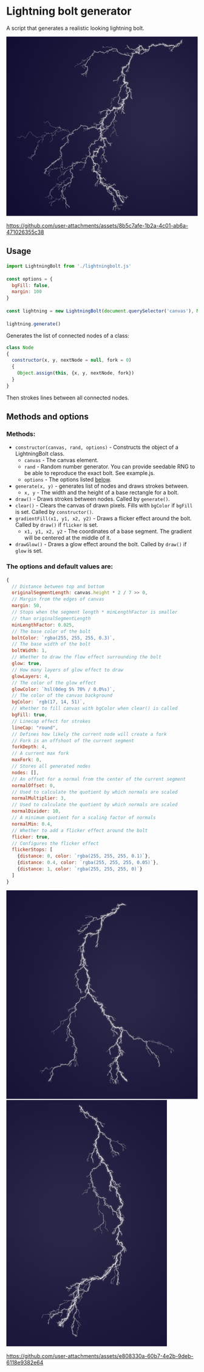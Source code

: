 # Lightning bolt generator

A script that generates a realistic looking lightning bolt.

![alt text](example2.png?raw=true)


https://github.com/user-attachments/assets/8b5c7afe-1b2a-4c01-ab6a-471026355c38


## Usage

```js
import LightningBolt from './lightningbolt.js'

const options = {
  bgFill: false,
  margin: 100
}

const lightning = new LightningBolt(document.querySelector('canvas'), Math.random, options)

lightning.generate()
```

Generates the list of connected nodes of a class:
```js
class Node
{
  constructor(x, y, nextNode = null, fork = 0)
  {
    Object.assign(this, {x, y, nextNode, fork})
  }
}
```
Then strokes lines between all connected nodes.

## Methods and options

### Methods:
* `constructor(canvas, rand, options)` - Constructs the object of a LightningBolt class.
    * `canvas` - The canvas element.
    * `rand` - Random number generator. You can provide seedable RNG to be able to reproduce the exact bolt. See example.js.
    * `options` - The options listed [below](#the-options-and-default-values-are).
* `generate(x, y)` - generates list of nodes and draws strokes between.
    * `x, y` - The width and the height of a base rectangle for a bolt.
* `draw()` - Draws strokes between nodes. Called by `generate()`.
* `clear()` - Clears the canvas of drawn pixels. Fills with `bgColor` if `bgFill` is set. Called by `constructor()`.
* `gradientFill(x1, y1, x2, y2)` - Draws a flicker effect around the bolt. Called by `draw()` if `flicker` is set.
    * `x1, y1, x2, y2` - The coordinates of a base segment. The gradient will be centered at the middle of it.
* `drawGlow()` - Draws a glow effect around the bolt. Called by `draw()` if `glow` is set.

### The options and default values are:
```js
{
  // Distance between top and bottom
  originalSegmentLength: canvas.height * 2 / 7 >> 0, 
  // Margin from the edges of canvas
  margin: 50, 
  // Stops when the segment length * minLengthFactor is smaller
  // than originalSegmentLength
  minLengthFactor: 0.025, 
  // The base color of the bolt
  boltColor: `rgba(255, 255, 255, 0.3)`, 
  // The base width of the bolt
  boltWidth: 1, 
  // Whether to draw the flow effect surrounding the bolt
  glow: true, 
  // How many layers of glow effect to draw
  glowLayers: 4, 
  // The color of the glow effect
  glowColor: `hsl(0deg 5% 70% / 0.0%s)`, 
  // The color of the canvas background
  bgColor: `rgb(17, 14, 51)`, 
  // Whether to fill canvas with bgColor when clear() is called
  bgFill: true, 
  // Linecap effect for strokes
  lineCap: "round", 
  // Defines how likely the current node will create a fork
  // Fork is an offshoot of the current segment
  forkDepth: 4, 
  // A current max fork
  maxFork: 0, 
  // Stores all generated nodes
  nodes: [], 
  // An offset for a normal from the center of the current segment
  normalOffset: 0, 
  // Used to calculate the quotient by which normals are scaled 
  normalMultiplier: 3, 
  // Used to calculate the quotient by which normals are scaled
  normalDivider: 10, 
  // A minimum quotient for a scaling factor of normals
  normalMin: 0.4, 
  // Whether to add a flicker effect around the bolt 
  flicker: true, 
  // Configures the flicker effect
  flickerStops: [ 
    {distance: 0, color: `rgba(255, 255, 255, 0.1)`},
    {distance: 0.4, color: `rgba(255, 255, 255, 0.05)`},
    {distance: 1, color: `rgba(255, 255, 255, 0)`}
  ]
}
```

![alt text](example.png?raw=true)
![alt text](example3.png?raw=true)


https://github.com/user-attachments/assets/e808330a-60b7-4e2b-9deb-6118e9382e64


